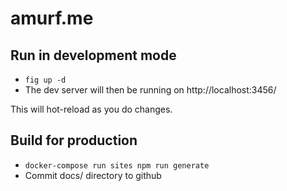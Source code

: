 # amurf.me

## Run in development mode

* ```fig up -d```
* The dev server will then be running on http://localhost:3456/

This will hot-reload as you do changes.

## Build for production

* ```docker-compose run sites npm run generate```
* Commit docs/ directory to github
